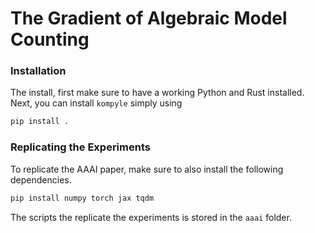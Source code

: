# The Gradient of Algebraic Model Counting

### Installation

The install, first make sure to have a working Python and Rust installed. Next, you can install `kompyle` simply using

```bash
pip install .
```


### Replicating the Experiments

To replicate the AAAI paper, make sure to also install the following dependencies.

```bash
pip install numpy torch jax tqdm
```

The scripts the replicate the experiments is stored in the `aaai` folder.